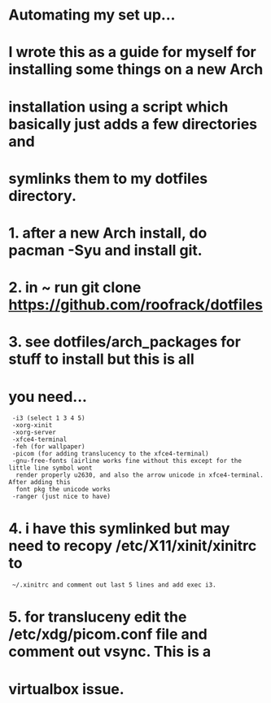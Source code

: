 #
#
# Automating my set up...
#
# I wrote this as a guide for myself for installing some things on a new Arch
# installation using a script which basically just adds a few directories and
# symlinks them to my dotfiles directory.
# 
# 1. after a new Arch install, do pacman -Syu and install git.
# 
# 2. in ~ run git clone https://github.com/roofrack/dotfiles
# 
# 3. see dotfiles/arch_packages for stuff to install but this is all
#    you need...
     -i3 (select 1 3 4 5)
     -xorg-xinit
     -xorg-server
     -xfce4-terminal
     -feh (for wallpaper)
     -picom (for adding translucency to the xfce4-terminal)
     -gnu-free-fonts (airline works fine without this except for the little line symbol wont
      render properly u2630, and also the arrow unicode in xfce4-terminal. After adding this
      font pkg the unicode works
     -ranger (just nice to have)

# 4. i have this symlinked but may need to recopy /etc/X11/xinit/xinitrc to
     ~/.xinitrc and comment out last 5 lines and add exec i3.
# 
# 5. for transluceny edit the /etc/xdg/picom.conf file and comment out vsync. This is a
#    virtualbox issue.
